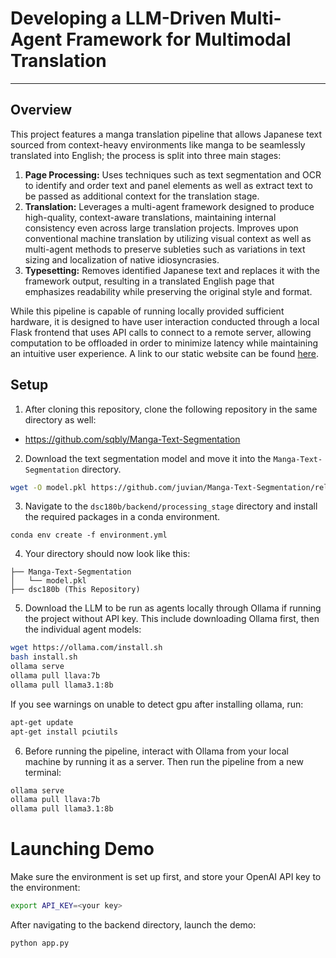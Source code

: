 # Developing a LLM-Driven Multi-Agent Framework for Multimodal Translation
---

## Overview

This project features a manga translation pipeline that allows Japanese text sourced from context-heavy environments like manga to be seamlessly translated into English; the process is split into three main stages:

1. **Page Processing:** Uses techniques such as text segmentation and OCR to identify and order text and panel elements as well as extract text to be passed as additional context for the translation stage.
2. **Translation:** Leverages a multi-agent framework designed to produce high-quality, context-aware translations, maintaining internal consistency even across large translation projects. Improves upon conventional machine translation by utilizing visual context as well as multi-agent methods to preserve subleties such as variations in text sizing and localization of native idiosyncrasies.
3. **Typesetting:** Removes identified Japanese text and replaces it with the framework output, resulting in a translated English page that emphasizes readability while preserving the original style and format.

While this pipeline is capable of running locally provided sufficient hardware, it is designed to have user interaction conducted through a local Flask frontend that uses API calls to connect to a remote server, allowing computation to be offloaded in order to minimize latency while maintaining an intuitive user experience. A link to our static website can be found [here](https://nljumaoas.github.io/multiagent-translation/).

## Setup

1. After cloning this repository, clone the following repository in the same directory as well:
- https://github.com/sqbly/Manga-Text-Segmentation


2. Download the text segmentation model and move it into the `Manga-Text-Segmentation` directory.
```bash
wget -O model.pkl https://github.com/juvian/Manga-Text-Segmentation/releases/download/v1.0/fold.0.-.final.refined.model.2.pkl
```

3. Navigate to the `dsc180b/backend/processing_stage` directory and install the required packages in a conda environment.
```conda
conda env create -f environment.yml
```

4.  Your directory should now look like this:
```
├── Manga-Text-Segmentation
│   └── model.pkl
├── dsc180b (This Repository)
```

5. Download the LLM to be run as agents locally through Ollama if running the project without API key. This include downloading Ollama first, then the individual agent models:
```bash
wget https://ollama.com/install.sh
bash install.sh
ollama serve
ollama pull llava:7b
ollama pull llama3.1:8b
```
If you see warnings on unable to detect gpu after installing ollama, run:
```bash
apt-get update
apt-get install pciutils
```

6. Before running the pipeline, interact with Ollama from your local machine by running it as a server. Then run the pipeline from a new terminal:
```bash
ollama serve
ollama pull llava:7b
ollama pull llama3.1:8b
```

# Launching Demo
Make sure the environment is set up first, and store your OpenAI API key to the environment:
```bash
export API_KEY=<your key>
```
After navigating to the backend directory, launch the demo:
```bash
python app.py
```
